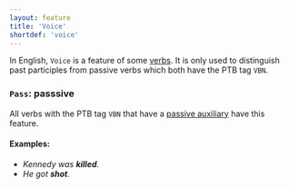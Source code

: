 ```yaml
---
layout: feature
title: 'Voice'
shortdef: 'voice'
---
```


In English, `Voice` is a feature of some [verbs](en-pos/VERB). It is only used to distinguish past participles from passive verbs which both have the PTB tag `VBN`.

### <a name="Pass">`Pass`</a>: passsive

All verbs with the PTB tag `VBN` that have a [passive auxiliary](en-dep/auxpass) have this feature.

#### Examples:

* _Kennedy was <b>killed</b>._
* _He got <b>shot</b>._
<!-- Interlanguage links updated Čt lis 12 09:43:08 CET 2020 -->
